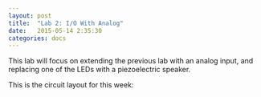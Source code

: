 ```yaml
---
layout: post
title:  "Lab 2: I/O With Analog"
date:   2015-05-14 2:35:30
categories: docs
---
```

This lab will focus on extending the previous lab with an analog input, and replacing one of the LEDs with a piezoelectric speaker.

This is the circuit layout for this week:
<Insert fritzing diagram here>

